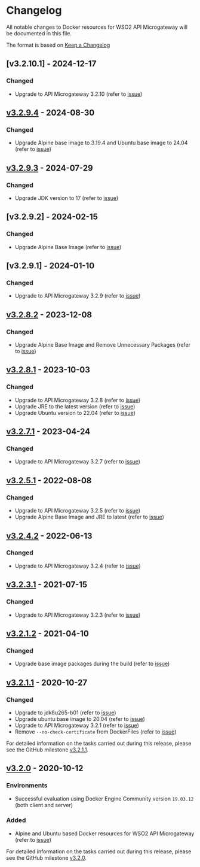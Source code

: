 # Changelog

All notable changes to Docker resources for WSO2 API Microgateway will be documented in this file.

The format is based on [Keep a Changelog](https://keepachangelog.com/en/1.0.0/)

## [v3.2.10.1] - 2024-12-17

### Changed
- Upgrade to API Microgateway 3.2.10 (refer to [issue](https://github.com/wso2/docker-mg/issues/59))

## [v3.2.9.4] - 2024-08-30

### Changed
- Upgrade Alpine base image to 3.19.4 and Ubuntu base image to 24.04 (refer to [issue](https://github.com/wso2/docker-mg/issues/56))

## [v3.2.9.3] - 2024-07-29

### Changed
- Upgrade JDK version to 17 (refer to [issue](https://github.com/wso2/docker-mg/issues/53))

## [v3.2.9.2] - 2024-02-15

### Changed
- Upgrade Alpine Base Image (refer to [issue](https://github.com/wso2/docker-mg/issues/48))

## [v3.2.9.1] - 2024-01-10

### Changed
- Upgrade to API Microgateway 3.2.9 (refer to [issue](https://github.com/wso2/docker-mg/issues/46))

## [v3.2.8.2] - 2023-12-08

### Changed

- Upgrade Alpine Base Image and Remove Unnecessary Packages (refer to [issue](https://github.com/wso2/docker-mg/issues/43))

## [v3.2.8.1] - 2023-10-03

### Changed
- Upgrade to API Microgateway 3.2.8 (refer to [issue](https://github.com/wso2/docker-mg/issues/38))
- Upgrade JRE to the latest version (refer to [issue](https://github.com/wso2/docker-mg/issues/39))
- Upgrade Ubuntu version to 22.04 (refer to [issue](https://github.com/wso2/docker-mg/issues/40))

## [v3.2.7.1] - 2023-04-24

### Changed

- Upgrade to API Microgateway 3.2.7 (refer to [issue](https://github.com/wso2/docker-mg/issues/35))

## [v3.2.5.1] - 2022-08-08

### Changed

- Upgrade to API Microgateway 3.2.5 (refer to [issue](https://github.com/wso2/docker-mg/issues/27))
- Upgrade Alpine Base Image and JRE to latest (refer to [issue](https://github.com/wso2/docker-mg/issues/28))

## [v3.2.4.2] - 2022-06-13

### Changed

- Upgrade to API Microgateway 3.2.4 (refer to [issue](https://github.com/wso2/docker-mg/issues/18))

## [v3.2.3.1] - 2021-07-15

### Changed

- Upgrade to API Microgateway 3.2.3 (refer to [issue](https://github.com/wso2/docker-mg/issues/14))

## [v3.2.1.2] - 2021-04-10

### Changed

- Upgrade base image packages during the build (refer to [issue](https://github.com/wso2/docker-mg/issues/9))

## [v3.2.1.1] - 2020-10-27

### Changed

- Upgrade to jdk8u265-b01 (refer to [issue](https://github.com/wso2/docker-mg/issues/4))
- Upgrade ubuntu base image to 20.04 (refer to [issue](https://github.com/wso2/docker-mg/issues/4))
- Upgrade to API Microgateway 3.2.1 (refer to [issue](https://github.com/wso2/docker-mg/issues/5))
- Remove `--no-check-certificate` from DockerFiles (refer to [issue](https://github.com/wso2/docker-mg/issues/6))

For detailed information on the tasks carried out during this release, please see the GitHub milestone
[v3.2.1.1](https://github.com/wso2/docker-mg/milestone/2?closed=1).

## [v3.2.0] - 2020-10-12

### Environments

- Successful evaluation using Docker Engine Community version `19.03.12` (both client and server)

### Added

- Alpine and Ubuntu based Docker resources for WSO2 API Microgateway (refer to [issue](https://github.com/wso2/docker-mg/issues/2))

For detailed information on the tasks carried out during this release, please see the GitHub milestone
[v3.2.0](https://github.com/wso2/docker-mg/milestone/1?closed=1).

[v3.2.0]: https://github.com/wso2/docker-mg/compare/9405bc5...v3.2.0
[v3.2.1.1]: https://github.com/wso2/docker-mg/compare/v3.2.0...v3.2.1.1
[v3.2.1.2]: https://github.com/wso2/docker-mg/compare/v3.2.1.1...v3.2.1.2
[v3.2.3.1]: https://github.com/wso2/docker-mg/compare/v3.2.1.2...v3.2.3.1
[v3.2.4.2]: https://github.com/wso2/docker-mg/compare/v3.2.3.1...v3.2.4.2
[v3.2.5.1]: https://github.com/wso2/docker-mg/compare/v3.2.4.2...v3.2.5.1
[v3.2.7.1]: https://github.com/wso2/docker-mg/compare/v3.2.6.1...v3.2.7.1
[v3.2.8.1]: https://github.com/wso2/docker-mg/compare/v3.2.7.1...v3.2.8.1
[v3.2.8.2]: https://github.com/wso2/docker-mg/compare/v3.2.8.1...v3.2.8.2
[v3.2.9.3]: https://github.com/wso2/docker-mg/compare/v3.2.9.2...v3.2.9.3
[v3.2.9.4]: https://github.com/wso2/docker-mg/compare/v3.2.9.3...v3.2.9.4
[v3.2.9.4]: https://github.com/wso2/docker-mg/compare/v3.2.9.4...v3.2.10.1
